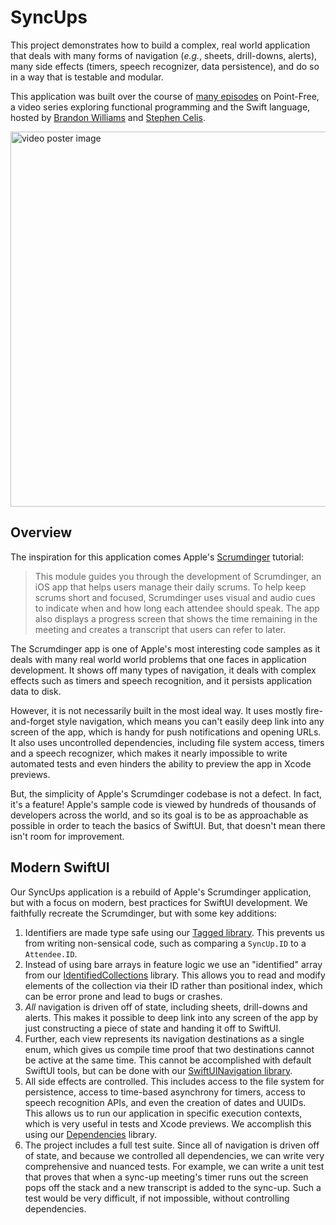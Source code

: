 # SyncUps

This project demonstrates how to build a complex, real world application that deals with many forms
of navigation (_e.g._, sheets, drill-downs, alerts), many side effects (timers, speech recognizer,
data persistence), and do so in a way that is testable and modular.

This application was built over the course of [many episodes][modern-swiftui-collection] on
Point-Free, a video series exploring functional programming and the Swift language, hosted by
[Brandon Williams](https://twitter.com/mbrandonw) and [Stephen
Celis](https://twitter.com/stephencelis).

<a href="https://www.pointfree.co/collections/swiftui/modern-swiftui">
  <img alt="video poster image" src="https://d3rccdn33rt8ze.cloudfront.net/episodes/0209.jpeg" width="600">
</a>

## Overview

The inspiration for this application comes Apple's [Scrumdinger][scrumdinger] tutorial:

> This module guides you through the development of Scrumdinger, an iOS app that helps users manage
> their daily scrums. To help keep scrums short and focused, Scrumdinger uses visual and audio cues
> to indicate when and how long each attendee should speak. The app also displays a progress screen
> that shows the time remaining in the meeting and creates a transcript that users can refer to
> later.

The Scrumdinger app is one of Apple's most interesting code samples as it deals with many real world
world problems that one faces in application development. It shows off many types of navigation,
it deals with complex effects such as timers and speech recognition, and it persists application
data to disk.

However, it is not necessarily built in the most ideal way. It uses mostly fire-and-forget style
navigation, which means you can't easily deep link into any screen of the app, which is handy for
push notifications and opening URLs. It also uses uncontrolled dependencies, including file system
access, timers and a speech recognizer, which makes it nearly impossible to write automated tests
and even hinders the ability to preview the app in Xcode previews.

But, the simplicity of Apple's Scrumdinger codebase is not a defect. In fact, it's a feature!
Apple's sample code is viewed by hundreds of thousands of developers across the world, and so its
goal is to be as approachable as possible in order to teach the basics of SwiftUI. But, that doesn't
mean there isn't room for improvement.

## Modern SwiftUI

Our SyncUps application is a rebuild of Apple's Scrumdinger application, but with a focus on
modern, best practices for SwiftUI development. We faithfully recreate the Scrumdinger, but with
some key additions:

 1. Identifiers are made type safe using our [Tagged library][tagged-gh]. This prevents us from
    writing non-sensical code, such as comparing a `SyncUp.ID` to a `Attendee.ID`.
 2. Instead of using bare arrays in feature logic we use an "identified" array from our
    [IdentifiedCollections][identified-collections-gh] library. This allows you to read and modify
    elements of the collection via their ID rather than positional index, which can be error prone
    and lead to bugs or crashes.
 3. _All_ navigation is driven off of state, including sheets, drill-downs and alerts. This makes
    it possible to deep link into any screen of the app by just constructing a piece of state and
    handing it off to SwiftUI.
 4. Further, each view represents its navigation destinations as a single enum, which gives us
    compile time proof that two destinations cannot be active at the same time. This cannot be
    accomplished with default SwiftUI tools, but can be done with our [SwiftUINavigation
    library][swiftui-nav-gh].
 5. All side effects are controlled. This includes access to the file system for persistence, access
    to time-based asynchrony for timers, access to speech recognition APIs, and even the creation
    of dates and UUIDs. This allows us to run our application in specific execution contexts, which
    is very useful in tests and Xcode previews. We accomplish this using our
    [Dependencies][dependencies-gh] library.
 6. The project includes a full test suite. Since all of navigation is driven off of state, and
    because we controlled all dependencies, we can write very comprehensive and nuanced tests. For
    example, we can write a unit test that proves that when a sync-up meeting's timer runs out the
    screen pops off the stack and a new transcript is added to the sync-up. Such a test would be
    very difficult, if not impossible, without controlling dependencies.

[modern-swiftui-collection]: https://www.pointfree.co/collections/swiftui/modern-swiftui
[scrumdinger]: https://developer.apple.com/tutorials/app-dev-training/getting-started-with-scrumdinger
[scrumdinger-dl]: https://docs-assets.developer.apple.com/published/1ea2eec121b90031e354288912a76357/TranscribingSpeechToText.zip
[tagged-gh]: http://github.com/pointfreeco/swift-tagged
[identified-collections-gh]: http://github.com/pointfreeco/swift-identified-collections 
[swiftui-nav-gh]: http://github.com/pointfreeco/swiftui-navigation
[dependencies-gh]: http://github.com/pointfreeco/swift-dependencies 
